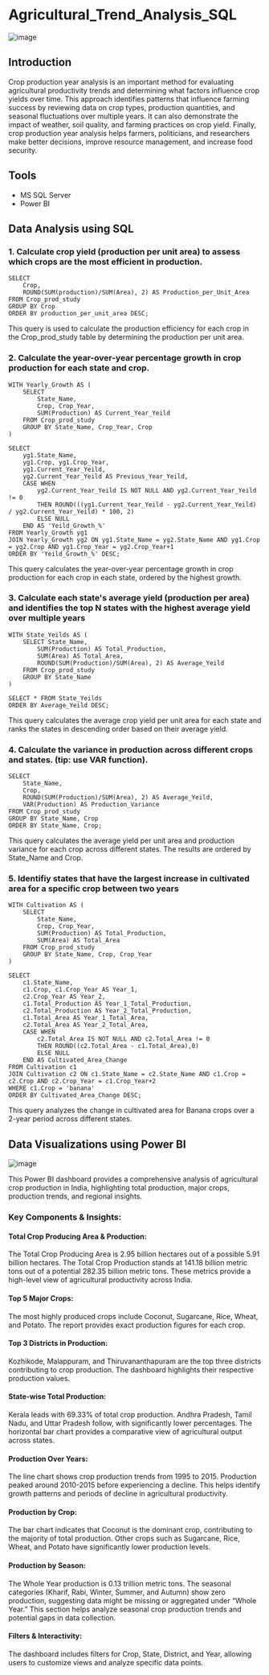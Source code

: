 # Agricultural_Trend_Analysis_SQL

![image](https://github.com/user-attachments/assets/cea68723-5699-4a9a-89f2-bc71575630ef)

## Introduction

Crop production year analysis is an important method for evaluating agricultural productivity trends and determining what factors influence crop yields over time. This approach identifies patterns that influence farming success by reviewing data on crop types, production quantities, and seasonal fluctuations over multiple years. It can also demonstrate the impact of weather, soil quality, and farming practices on crop yield. Finally, crop production year analysis helps farmers, politicians, and researchers make better decisions, improve resource management, and increase food security.

## Tools

- MS SQL Server
- Power BI

## Data Analysis using SQL

### 1. Calculate crop yield (production per unit area) to assess which crops are the most efficient in production.

```
SELECT 
    Crop, 
    ROUND(SUM(production)/SUM(Area), 2) AS Production_per_Unit_Area 
FROM Crop_prod_study
GROUP BY Crop
ORDER BY production_per_unit_area DESC;
```
This query is used to calculate the production efficiency for each crop in the Crop_prod_study table by determining the production per unit area.

### 2. Calculate the year-over-year percentage growth in crop production for each state and crop.

```
WITH Yearly_Growth AS (
    SELECT
        State_Name,
        Crop, Crop_Year,
        SUM(Production) AS Current_Year_Yeild
    FROM Crop_prod_study
    GROUP BY State_Name, Crop_Year, Crop
)

SELECT
    yg1.State_Name,
    yg1.Crop, yg1.Crop_Year,
    yg1.Current_Year_Yeild,
    yg2.Current_Year_Yeild AS Previous_Year_Yeild,
	CASE WHEN
		yg2.Current_Year_Yeild IS NOT NULL AND yg2.Current_Year_Yeild != 0
		THEN ROUND(((yg1.Current_Year_Yeild - yg2.Current_Year_Yeild) / yg2.Current_Year_Yeild) * 100, 2) 
        ELSE NULL
	END AS 'Yeild_Growth_%'
FROM Yearly_Growth yg1
JOIN Yearly_Growth yg2 ON yg1.State_Name = yg2.State_Name AND yg1.Crop = yg2.Crop AND yg1.Crop_Year = yg2.Crop_Year+1
ORDER BY 'Yeild_Growth_%' DESC;
```
This query calculates the year-over-year percentage growth in crop production for each crop in each state, ordered by the highest growth.

### 3. Calculate each state's average yield (production per area) and identifies the top N states with the highest average yield over multiple years

```
WITH State_Yeilds AS (
    SELECT State_Name,
        SUM(Production) AS Total_Production,
        SUM(Area) AS Total_Area,
        ROUND(SUM(Production)/SUM(Area), 2) AS Average_Yeild
    FROM Crop_prod_study
    GROUP BY State_Name
)

SELECT * FROM State_Yeilds
ORDER BY Average_Yeild DESC;
```
This query calculates the average crop yield per unit area for each state and ranks the states in descending order based on their average yield.

### 4. Calculate the variance in production across different crops and states. (tip: use VAR function).

```
SELECT
    State_Name,
    Crop,
    ROUND(SUM(Production)/SUM(Area), 2) AS Average_Yeild,
    VAR(Production) AS Production_Variance
FROM Crop_prod_study
GROUP BY State_Name, Crop
ORDER BY State_Name, Crop;
```
This query calculates the average yield per unit area and production variance for each crop across different states. The results are ordered by State_Name and Crop.

### 5. Identifiy states that have the largest increase in cultivated area for a specific crop between two years

```
WITH Cultivation AS (
    SELECT
        State_Name,
        Crop, Crop_Year,
        SUM(Production) AS Total_Production,
        SUM(Area) AS Total_Area
    FROM Crop_prod_study
    GROUP BY State_Name, Crop, Crop_Year
)

SELECT
    c1.State_Name,
    c1.Crop, c1.Crop_Year AS Year_1,
    c2.Crop_Year AS Year_2,
    c1.Total_Production AS Year_1_Total_Production,
    c2.Total_Production AS Year_2_Total_Production,
	c1.Total_Area AS Year_1_Total_Area,
    c2.Total_Area AS Year_2_Total_Area,
	CASE WHEN
		c2.Total_Area IS NOT NULL AND c2.Total_Area != 0
		THEN ROUND((c2.Total_Area - c1.Total_Area),0)
		ELSE NULL
	END AS Cultivated_Area_Change
FROM Cultivation c1
JOIN Cultivation c2 ON c1.State_Name = c2.State_Name AND c1.Crop = c2.Crop AND c2.Crop_Year = c1.Crop_Year+2
WHERE c1.Crop = 'banana'
ORDER BY Cultivated_Area_Change DESC;
```
This query analyzes the change in cultivated area for Banana crops over a 2-year period across different states.


## Data Visualizations using Power BI

![image](https://github.com/user-attachments/assets/b3086ba0-155d-4581-aa9a-b999694555a6)

This Power BI dashboard provides a comprehensive analysis of agricultural crop production in India, highlighting total production, major crops, production trends, and regional insights.

### Key Components & Insights:

#### Total Crop Producing Area & Production:

The Total Crop Producing Area is 2.95 billion hectares out of a possible 5.91 billion hectares.
The Total Crop Production stands at 141.18 billion metric tons out of a potential 282.35 billion metric tons.
These metrics provide a high-level view of agricultural productivity across India.

#### Top 5 Major Crops:

The most highly produced crops include Coconut, Sugarcane, Rice, Wheat, and Potato.
The report provides exact production figures for each crop.

#### Top 3 Districts in Production:

Kozhikode, Malappuram, and Thiruvananthapuram are the top three districts contributing to crop production.
The dashboard highlights their respective production values.

#### State-wise Total Production:

Kerala leads with 69.33% of total crop production.
Andhra Pradesh, Tamil Nadu, and Uttar Pradesh follow, with significantly lower percentages.
The horizontal bar chart provides a comparative view of agricultural output across states.

#### Production Over Years:

The line chart shows crop production trends from 1995 to 2015.
Production peaked around 2010-2015 before experiencing a decline.
This helps identify growth patterns and periods of decline in agricultural productivity.

#### Production by Crop:

The bar chart indicates that Coconut is the dominant crop, contributing to the majority of total production.
Other crops such as Sugarcane, Rice, Wheat, and Potato have significantly lower production levels.

#### Production by Season:

The Whole Year production is 0.13 trillion metric tons.
The seasonal categories (Kharif, Rabi, Winter, Summer, and Autumn) show zero production, suggesting data might be missing or aggregated under “Whole Year.”
This section helps analyze seasonal crop production trends and potential gaps in data collection.

#### Filters & Interactivity:

The dashboard includes filters for Crop, State, District, and Year, allowing users to customize views and analyze specific data points.


